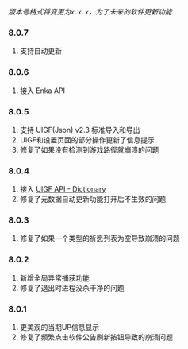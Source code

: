 *版本号格式将变更为`x.x.x`，为了未来的软件更新功能*

### 8.0.7

1. 支持自动更新

### 8.0.6

1. 接入 Enka API

### 8.0.5

1. 支持 UIGF(Json) v2.3 标准导入和导出
2. UIGF和设置页面的部分操作更新了信息提示
3. 修复了如果没有检测到游戏路径就崩溃的问题

### 8.0.4

1. 接入 [UIGF API - Dictionary](https://uigf.org/zh/API.html)
2. 修复了元数据自动更新功能打开后不生效的问题

### 8.0.3

1. 修复了如果一个类型的祈愿列表为空导致崩溃的问题

### 8.0.2

1. 新增全局异常捕获功能
2. 修复了退出时进程没杀干净的问题


### 8.0.1

1. 更美观的当期UP信息显示
2. 修复了频繁点击软件公告刷新按钮导致的崩溃问题
